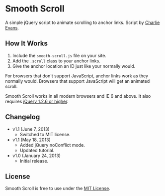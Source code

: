 # Smooth Scroll
A simple jQuery script to animate scrolling to anchor links. Script by [Charlie Evans](http://www.sycha.com/jquery-smooth-scrolling-internal-anchor-links).


## How It Works
1. Include the `smooth-scroll.js` file on your site.
2. Add the `.scroll` class to your anchor links.
3. Give the anchor location an ID just like your normally would.

For browsers that don't support JavaScript, anchor links work as they normally would. Browsers that support JavaScript will get an animated scroll.

Smooth Scroll works in all modern browsers and IE 6 and above. It also requires [jQuery 1.2.6 or higher](http://jquery.com/).


## Changelog
* v1.1 (June 7, 2013)
  * Switched to MIT license.
* v1.1 (May 18, 2013)
  * Added jQuery noConflict mode.
  * Updated tutorial.
* v1.0 (January 24, 2013)
  * Initial release.

## License
Smooth Scroll is free to use under the [MIT License](http://gomakethings.com/mit/).
